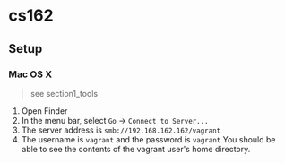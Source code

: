 # cs162


## Setup
### Mac OS X
> see section1_tools
1. Open Finder
2. In the menu bar, select `Go` -> `Connect to Server...`
3. The server address is `smb://192.168.162.162/vagrant`
4. The username is `vagrant` and the password is `vagrant`
You should be able to see the contents of the vagrant user's home directory.

